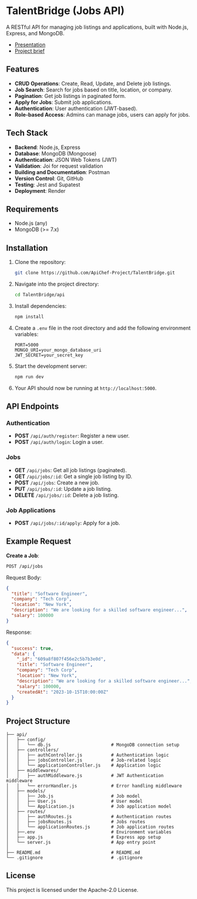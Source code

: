 # TalentBridge (Jobs API)

A RESTful API for managing job listings and applications, built with Node.js, Express, and MongoDB.

- [Presentation ](https://docs.google.com/presentation/d/1koaSLvlV7dlSbtDT0RqJIrDIBqMYj1tS/edit?usp=sharing&ouid=116546584301172370696&rtpof=true&sd=true)
- [Project brief](https://docs.google.com/document/d/1kkGZRDlBjDLtXLB8HnklwDJq66q4GaBm/edit?usp=sharing&ouid=116546584301172370696&rtpof=true&sd=true)

## Features

- **CRUD Operations**: Create, Read, Update, and Delete job listings.
- **Job Search**: Search for jobs based on title, location, or company.
- **Pagination**: Get job listings in paginated form.
- **Apply for Jobs**: Submit job applications.
- **Authentication**: User authentication (JWT-based).
- **Role-based Access**: Admins can manage jobs, users can apply for jobs.

## Tech Stack

- **Backend**: Node.js, Express
- **Database**: MongoDB (Mongoose)
- **Authentication**: JSON Web Tokens (JWT)
- **Validation**: Joi for request validation
- **Building and Documentation**: Postman 
- **Version Control**: Git, GitHub
- **Testing**: Jest and Supatest
- **Deployment**: Render

## Requirements

- Node.js (any)
- MongoDB (>= 7.x)

## Installation

1. Clone the repository:

    ```bash
    git clone https://github.com/ApiChef-Project/TalentBridge.git
    ```

2. Navigate into the project directory:

    ```bash
    cd TalentBridge/api
    ```

3. Install dependencies:

    ```bash
    npm install
    ```

4. Create a `.env` file in the root directory and add the following environment variables:

    ```env
    PORT=5000
    MONGO_URI=your_mongo_database_uri
    JWT_SECRET=your_secret_key
    ```

5. Start the development server:

    ```bash
    npm run dev
    ```

6. Your API should now be running at `http://localhost:5000`.

## API Endpoints

### Authentication

- **POST** `/api/auth/register`: Register a new user.
- **POST** `/api/auth/login`: Login a user.

### Jobs

- **GET** `/api/jobs`: Get all job listings (paginated).
- **GET** `/api/jobs/:id`: Get a single job listing by ID.
- **POST** `/api/jobs`: Create a new job.
- **PUT** `/api/jobs/:id`: Update a job listing.
- **DELETE** `/api/jobs/:id`: Delete a job listing.

### Job Applications

- **POST** `/api/jobs/:id/apply`: Apply for a job.

## Example Request

**Create a Job**:

```bash
POST /api/jobs
```

Request Body:

```json
{
  "title": "Software Engineer",
  "company": "Tech Corp",
  "location": "New York",
  "description": "We are looking for a skilled software engineer...",
  "salary": 100000
}
```

Response:

```json
{
  "success": true,
  "data": {
    "_id": "609a8f807f456e2c5b7b3e0d",
    "title": "Software Engineer",
    "company": "Tech Corp",
    "location": "New York",
    "description": "We are looking for a skilled software engineer...",
    "salary": 100000,
    "createdAt": "2023-10-15T10:00:00Z"
  }
}
```

## Project Structure

```
├── api/
│   ├── config/
│   │   └── db.js                       # MongoDB connection setup
│   ├── controllers/
│   │   ├── authController.js           # Authentication logic
│   │   ├── jobsController.js           # Job-related logic
│   │   └── applicationController.js    # Application logic
│   ├── middlewares/
│   │   ├── authMiddleware.js           # JWT Authentication middleware
│   │   └── errorHandler.js             # Error handling middleware
│   ├── models/
│   │   ├── Job.js                      # Job model
│   │   ├── User.js                     # User model
│   │   └── Application.js              # Job application model
│   ├── routes/
│   │   ├── authRoutes.js               # Authentication routes
│   │   ├── jobsRoutes.js               # Jobs routes
│   │   └── applicationRoutes.js        # Job application routes
│   ├──.env                             # Environment variables
│   ├── app.js                          # Express app setup
│   └── server.js                       # App entry point
│
├── README.md                           # README.md
└── .gitignore                          # .gitignore
```

## License

This project is licensed under the Apache-2.0 License.
